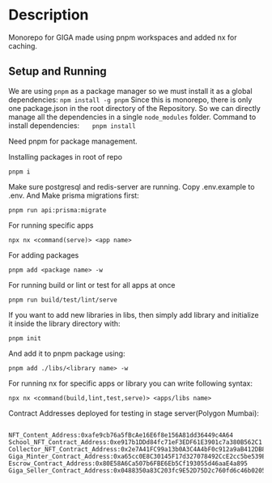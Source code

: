 # Description 

Monorepo for GIGA made using pnpm workspaces and added nx for caching.

## Setup and Running

We are using `pnpm` as a package manager so we must install it as a global dependencies:
`npm install -g pnpm`
Since this is monorepo, there is only one package.json in the root directory of the Repository. So we can directly manage all the dependencies in a single `node_modules` folder.
Command to install dependencies:
`    pnpm install
   `

Need pnpm for package management.

Installing packages in root of repo

```
pnpm i
```

Make sure postgresql and redis-server are running.
Copy .env.example to .env. And Make prisma migrations first:

```
pnpm run api:prisma:migrate
```

For running specific apps

```
npx nx <command(serve)> <app name>
```

For adding packages

```
pnpm add <package name> -w
```

For running build or lint or test for all apps at once

```
pnpm run build/test/lint/serve
```

If you want to add new libraries in libs, then simply add library and initialize it inside the library directory with:

```
pnpm init
```

And add it to pnpm package using:

```
pnpm add ./libs/<library name> -w
```

For running nx for specific apps or library you can write following syntax:

```
npx nx <command(build,lint,test,serve)> <apps/libs name>
```

Contract Addresses deployed for testing in stage server(Polygon Mumbai):

```

NFT_Content_Address:0xafe9cb76a5fBcAe16E6f8e156A81dd36449c4A64
School_NFT_Contract_Address:0xe917b1DDd84fc71eF3EDF61E3901c7a380B562C1
Collector_NFT_Contract_Address:0x2e7A41FC99a13b0A3C4A4bF0c912a9aB412DB85d
Giga_Minter_Contract_Address:0xa65cc0E8C30145F17d327078492CcE2cc5be539E
Escrow_Contract_Address:0x80E58A6Ca507b6FBE6Eb5Cf193055d46aaE4a895
Giga_Seller_Contract_Address:0x0488350a83C203fc9E52D75D2c760fd6c46b0205

```
